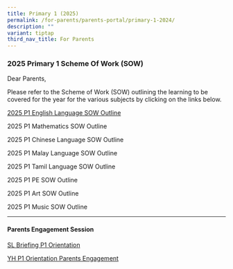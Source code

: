 ```yaml
---
title: Primary 1 (2025)
permalink: /for-parents/parents-portal/primary-1-2024/
description: ""
variant: tiptap
third_nav_title: For Parents
---
```

<h3>2025 Primary 1 Scheme Of Work (SOW)</h3>
<p>Dear Parents,</p>
<p>Please refer to the Scheme of Work (SOW) outlining the learning to be
covered for the year for the various subjects by clicking on the links
below.</p>
<p><a href="P1_EL_2025_SOW_Outline.pdf" rel="noopener nofollow" target="_blank">2025 P1 English Language SOW Outline</a>
</p>
<p>2025 P1 Mathematics SOW Outline</p>
<p>2025 P1 Chinese Language SOW Outline</p>
<p>2025 P1 Malay Language SOW Outline</p>
<p>2025 P1 Tamil Language SOW Outline</p>
<p>2025 P1 PE SOW Outline</p>
<p>2025 P1 Art SOW Outline</p>
<p>2025 P1 Music SOW Outline</p>
<hr>
<h4><strong>Parents Engagement Session</strong></h4>
<p><a href="/files/Parents engagment session P1P2/SL_Briefing_Pri_1_Orientation.pdf" rel="noopener noreferrer nofollow" target="_blank">SL Briefing P1 Orientation</a>
</p>
<p><a href="/files/Parents engagment session P1P2/YH_Primary_1_Orientation_Parent_Engagement_Deck.pdf" rel="noopener noreferrer nofollow" target="_blank">YH P1 Orientation Parents Engagement</a>
</p>
<p></p>